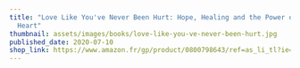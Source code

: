 ```yaml
---
title: "Love Like You've Never Been Hurt: Hope, Healing and the Power of an Open
  Heart"
thumbnail: assets/images/books/love-like-you-ve-never-been-hurt.jpg
published_date: 2020-07-10
shop_link: https://www.amazon.fr/gp/product/0800798643/ref=as_li_tl?ie=UTF8&camp=1642&creative=6746&creativeASIN=0800798643&linkCode=as2&tag=aliapourvous-21&linkId=deaf0a18b5c6445b10846e4e0d97589b
---
```

